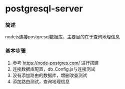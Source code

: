 # postgresql-server
### 简述
  nodejs连接postgresql数据库，主要目的在于查询地理信息
### 基本步骤
  1. 参考 https://node-postgres.com/ 进行搭建
  2. 连接数据库配置，db_Config.js与连接测试
  3. 没有添加路由的数据库，增删改查测试
  4. 添加路由测试，查询地理信息

